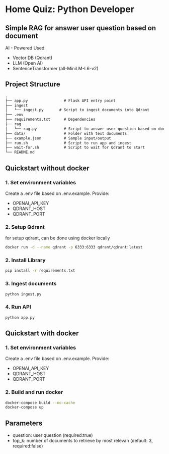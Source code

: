 # Home Quiz: Python Developer
## Simple RAG for answer user question based on document
AI - Powered Used:
- Vector DB (Qdrant)
- LLM (Open AI)
- SentenceTransformer (all-MiniLM-L6-v2)

## Project Structure
```markdown
.
├── app.py                # Flask API entry point
├── ingest
│   └── ingest.py       # Script to ingest documents into Qdrant
├── .env                  
├── requirements.txt      # Dependencies
├── rag
│   └── rag.py            # Script to answer user question based on document
├── data/                 # Folder with text documents
├── example.json          # Sample input/output
├── run.sh                # Script to run app and ingest
├── wait-for.sh           # Script to wait for Qdrant to start
└── README.md
```

## Quickstart without docker
### 1. Set environment variables
Create a .env file based on .env.example. Provide: 
- OPENAI_API_KEY
- QDRANT_HOST
- QDRANT_PORT

### 2. Setup Qdrant
for setup qdrant, can be done using docker locally
```sh
docker run -d --name qdrant -p 6333:6333 qdrant/qdrant:latest
```

### 2. Install Library
```bash
pip install -r requirements.txt
```

### 3. Ingest documents
```bash
python ingest.py
```

### 4. Run API
```bash
python app.py
```

## Quickstart with docker
### 1. Set environment variables
Create a .env file based on .env.example. Provide: 
- OPENAI_API_KEY
- QDRANT_HOST
- QDRANT_PORT
### 2. Build and run docker
```bash
docker-compose build --no-cache
docker-compose up
```

## Parameters
- question: user question (required:true)
- top_k: number of documents to retrieve by most relevan (default: 3, required:false)
